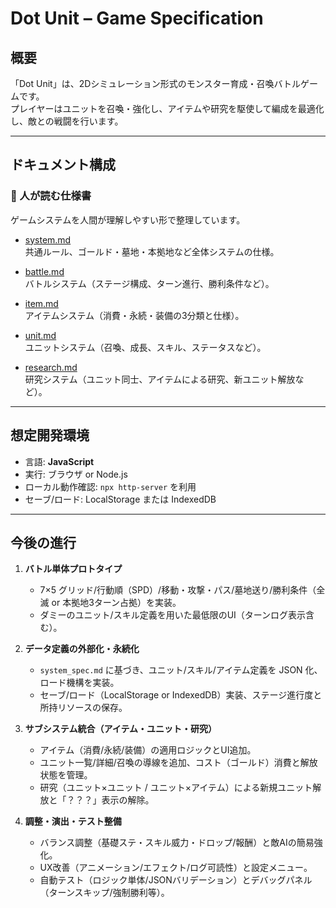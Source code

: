 # Dot Unit – Game Specification

## 概要
「Dot Unit」は、2Dシミュレーション形式のモンスター育成・召喚バトルゲームです。  
プレイヤーはユニットを召喚・強化し、アイテムや研究を駆使して編成を最適化し、敵との戦闘を行います。  

---

## ドキュメント構成

### 📘 人が読む仕様書
ゲームシステムを人間が理解しやすい形で整理しています。

- [system.md](docs/system.md)  
  共通ルール、ゴールド・墓地・本拠地など全体システムの仕様。  

- [battle.md](docs/battle.md)  
  バトルシステム（ステージ構成、ターン進行、勝利条件など）。  

- [item.md](docs/item.md)  
  アイテムシステム（消費・永続・装備の3分類と仕様）。  

- [unit.md](docs/unit.md)  
  ユニットシステム（召喚、成長、スキル、ステータスなど）。  

- [research.md](docs/research.md)  
  研究システム（ユニット同士、アイテムによる研究、新ユニット解放など）。  

---

## 想定開発環境
- 言語: **JavaScript**
- 実行: ブラウザ or Node.js  
- ローカル動作確認: `npx http-server` を利用  
- セーブ/ロード: LocalStorage または IndexedDB  

---

## 今後の進行
1. **バトル単体プロトタイプ**  
   - 7×5 グリッド/行動順（SPD）/移動・攻撃・パス/墓地送り/勝利条件（全滅 or 本拠地3ターン占拠）を実装。
   - ダミーのユニット/スキル定義を用いた最低限のUI（ターンログ表示含む）。

2. **データ定義の外部化・永続化**  
   - `system_spec.md` に基づき、ユニット/スキル/アイテム定義を JSON 化、ロード機構を実装。
   - セーブ/ロード（LocalStorage or IndexedDB）実装、ステージ進行度と所持リソースの保存。

3. **サブシステム統合（アイテム・ユニット・研究）**  
   - アイテム（消費/永続/装備）の適用ロジックとUI追加。
   - ユニット一覧/詳細/召喚の導線を追加、コスト（ゴールド）消費と解放状態を管理。
   - 研究（ユニット×ユニット / ユニット×アイテム）による新規ユニット解放と「？？？」表示の解除。

4. **調整・演出・テスト整備**  
   - バランス調整（基礎ステ・スキル威力・ドロップ/報酬）と敵AIの簡易強化。
   - UX改善（アニメーション/エフェクト/ログ可読性）と設定メニュー。
   - 自動テスト（ロジック単体/JSONバリデーション）とデバッグパネル（ターンスキップ/強制勝利等）。

